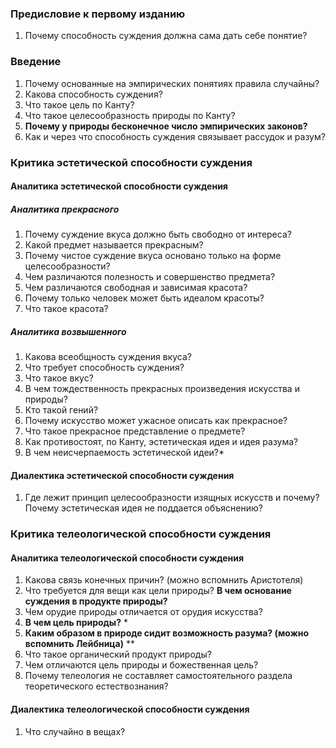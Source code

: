 ### Предисловие к первому изданию
1. Почему способность суждения должна сама дать себе понятие?
### Введение
1. Почему основанные на эмпирических понятиях правила случайны?
2. Какова способность суждения?
3. Что такое цель по Канту?
4. Что такое целесообразность природы по Канту?
5. **Почему у природы бесконечное число эмпирических законов?**
6. Как и через что способность суждения связывает рассудок и разум?
### Критика эстетической способности суждения
#### Аналитика эстетической способности суждения
##### Аналитика прекрасного
1. Почему суждение вкуса должно быть свободно от интереса?
2. Какой предмет называется прекрасным?
3. Почему чистое суждение вкуса основано только на форме целесообразности?
4. Чем различаются полезность и совершенство предмета?
5. Чем различаются свободная и зависимая красота?
6. Почему только человек может быть идеалом красоты?
7. Что такое красота?
##### Аналитика возвышенного
1. Какова всеобщность суждения вкуса?
2. Что требует способность суждения?
3. Что такое вкус?
4. В чем тождественность прекрасных произведения искусства и природы?
5. Кто такой гений?
6. Почему искусство может ужасное описать как прекрасное? 
7. Что такое прекрасное представление о предмете?
8. Как противостоят, по Канту, эстетическая идея и идея разума?
9. В чем неисчерпаемость эстетической идеи?*
#### Диалектика эстетической способности суждения
1. Где лежит принцип целесообразности изящных искусств и почему? Почему эстетическая идея не поддается объяснению?
### Критика телеологической способности суждения
#### Аналитика телеологической способности суждения
1. Какова связь конечных причин? (можно вспомнить Аристотеля)
2. Что требуется для вещи как цели природы? **В чем основание суждения в продукте природы?**
3. Чем орудие природы отличается от орудия искусства?
4. **В чем цель природы?** * 
5. **Каким образом в природе сидит возможность разума? (можно вспомнить Лейбница)** **
6. Что такое органический продукт природы?
7. Чем отличаются цель природы и божественная цель?
8. Почему телеология не составляет самостоятельного раздела теоретического естествознания?
#### Диалектика телеологической способности суждения
1. Что случайно в вещах?
